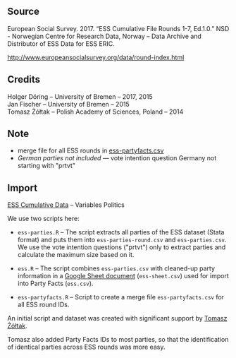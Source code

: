 ## Source

European Social Survey. 2017. “ESS Cumulative File Rounds 1-7, Ed.1.0." NSD - Norwegian Centre for Research Data, Norway – Data Archive and Distributor of ESS Data for ESS ERIC.

http://www.europeansocialsurvey.org/data/round-index.html

## Credits

Holger Döring – University of Bremen – 2017, 2015  
Jan Fischer – University of Bremen – 2015  
Tomasz Żółtak – Polish Academy of Sciences, Poland – 2014

## Note

* merge file for all ESS rounds in [ess-partyfacts.csv](ess-partyfacts.csv)
* _German parties not included_ — vote intention question Germany not starting with "prtvt"

## Import

[ESS Cumulative Data](http://www.europeansocialsurvey.org/downloadwizard/) – Variables Politics

We use two scripts here:

* `ess-parties.R` –
  The script extracts all parties of the ESS dataset (Stata format) and puts them into `ess-parties-round.csv` and `ess-parties.csv`. We use the vote intention questions ("prtvt") only to extract parties and calculate the maximum size based on it.

* `ess.R` –
  The script combines `ess-parties.csv` with cleaned-up party information in a [Google Sheet document](https://docs.google.com/spreadsheets/d/e/2PACX-1vShN6niFbUoafOKmngESbROIHBIyvzVP_H7FXU5COSnQRb_YgYjZq24iv27Emj_kZAu5EBndMnSJrAa/pub) (`ess-sheet.csv`) used for import into Party Facts (`ess.csv`).

* `ess-partyfacts.R` –
  Script to create a merge file `ess-partyfacts.csv` for all ESS round IDs.

An initial script and dataset was created with significant support by [Tomasz Żółtak](mailto:t.zoltak@ibe.edu.pl).  

Tomasz also added Party Facts IDs to most parties, so that the identification of identical parties across ESS rounds was more easy.
